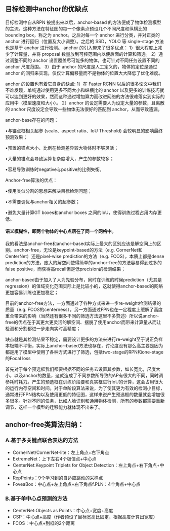 ## 目标检测中anchor的优缺点
目标检测中自从RPN 被提出来以后，anchor-based 的方法便成了物体检测模型的主流。这种方法在特征图的每一个像素点预设几个不同尺度和纵横比的 bounding box，称之为 anchor。之后对每一个 anchor 进行分类，并对正类的 anchor 进行回归（位置及大小调整）。之后的 SSD，YOLO 等 single-stage 方法也是基于 anchor 进行检测。
anchor 的引入带来了很多优点：
1）很大程度上减少了计算量，并将 proposal 数量放到可控范围内以便后面的计算和筛选。
2）通过调整不同的 anchor 设置覆盖尽可能多的物体，也可针对不同任务设置不同的 anchor 尺度范围。
3）由于 anchor 的尺度是人工定义的，物体的定位是通过 anchor 的回归来实现，仅仅计算偏移量而不是物体的位置大大降低了优化难度。

anchor 的设置也有着它自身的缺点:
1）在 Faster RCNN 以后的很多论文中我们不难发现，单纯通过使用更多不同大小和纵横比的 anchor 以及更多的训练技巧就可以达到更好的效果，然而这种通过增加算力而改进网络的方法很难落实到实际的应用中（模型速度和大小）。
2）anchor 的设定需要人为设定大量的参数，且离散的 anchor 尺度设定会导致一些物体无法很好的匹配到 anchor，从而导致遗漏。


anchor-base存在的问题：

•与锚点框相关超参 (scale、aspect ratio、IoU Threshold) 会较明显的影响最终预测效果；

•预置的锚点大小、比例在检测差异较大物体时不够灵活；

•大量的锚点会导致运算复杂度增大，产生的参数较多；

•容易导致训练时negative与positive的比例失衡。

Anchor-free算法的优点：

•使用类似分割的思想来解决目标检测问题；

•不需要调优与anchor相关的超参数；

•避免大量计算GT boxes和anchor boxes 之间的IoU，使得训练过程占用内存更低。

#### 语义模糊性，即两个物体的中心点落在了同一个网格中。



我的看法是anchor-free和anchor-based实际上最大的区别应该是解空间上的区别。anchor-free，无论是keypoint-based的方法（e.g. CornerNet和CenterNet）还是pixel-wise prediction的方法（e.g. FCOS），本质上都是dense prediction的方法，庞大的解空间使得简单的anchor-free的方法容易得到过多的false positive，而获得高recall但是低precision的检测结果；

anchor-based由于加入了人为先验分布，同时在训练的时候prediction（尤其是regression）的值域变化范围实际上是比较小的，这就使得anchor-based的网络更加容易训练也更加稳定；

目前的anchor-free方法，一方面通过了各种方式来进一步re-weight检测结果的质量（e.g. FCOS的centerness），另一方面通过FPN也在一定程度上缓解了高度重合带来的影响（当然还有很多不同的筛选方法这里不多赘述）所以说anchor-free的优点在于其更大更灵活的解空间、摆脱了使用anchor而带来计算量从而让检测和分割都进一步走向实时高精度；

缺点就是其检测结果不稳定，需要设计更多的方法来进行re-weight至于说正负样本极端不平衡，实际上anchor-based方法也存在，讨论度没有那么高主要是因为都是用了模型中使用了各种方式进行了筛选，包括two-stage的RPN和one-stage的Focal loss

首先对于每个预选框我们都要根据不同的任务去设置其参数，如长宽比，尺度大小，以及anchor的数量，这就造成了不同参数所导致的AP有很大的不同，同时调参耗时耗力。产生的预选框在训练阶段要和真实框进行IoU的计算，这会占用很大的运行内存空间和时间。对于单阶段算法来说，为了使其更为有效的检测小目标，通常进行FPN结构以及使用更低的特征图，这样来说产生预选框的数量就会增加很多很多。针对不同的任务，比如人脸识别和通用物体检测，所有的参数都需要重新调节，这样一个模型的迁移能力就体现不出来了。

## anchor-free类算法归纳：
### A.基于多关键点联合表达的方法
* CornerNet/CornerNet-lite：左上角点+右下角点
* ExtremeNet：上下左右4个极值点+中心点
* CenterNet:Keypoint Triplets for Object Detection：左上角点+右下角点+中心点
* RepPoints：9个学习到的自适应跳动的采样点
* FoveaBox：中心点+左上角点+右下角点f.PLN：4个角点+中心点
### B.基于单中心点预测的方法
* CenterNet:Objects as Points：中心点+宽度+高度
* CSP：中心点+高度（作者预设了目标宽高比固定，根据高度计算出宽度）
* FCOS：中心点+到框的2个距离

